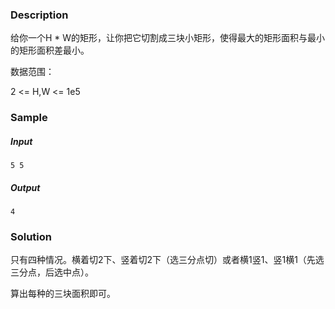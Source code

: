 ### Description

给你一个H * W的矩形，让你把它切割成三块小矩形，使得最大的矩形面积与最小的矩形面积差最小。

数据范围：

2 <= H,W <= 1e5

### Sample

##### Input

```
5 5
```

##### Output

```
4
```

### Solution

只有四种情况。横着切2下、竖着切2下（选三分点切）或者横1竖1、竖1横1（先选三分点，后选中点）。

算出每种的三块面积即可。
